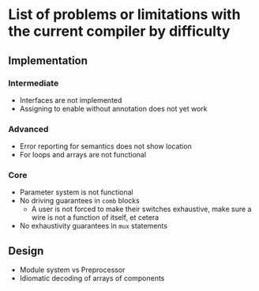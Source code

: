 # List of problems or limitations with the current compiler by difficulty
## Implementation
### Intermediate
* Interfaces are not implemented
* Assigning to enable without annotation does not yet work

### Advanced
* Error reporting for semantics does not show location
* For loops and arrays are not functional

### Core
* Parameter system is not functional
* No driving guarantees in `comb` blocks
    * A user is not forced to make their switches exhaustive, make sure a wire is not a function of itself, et cetera
* No exhaustivity guarantees in `mux` statements

## Design
* Module system vs Preprocessor
* Idiomatic decoding of arrays of components